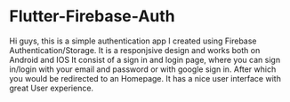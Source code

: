 # Flutter-Firebase-Auth
Hi guys, this is a simple authentication app I created using Firebase Authentication/Storage. 
It is a responjsive design and works both on Android and IOS
It consist of a sign in and login page, where you can sign in/login with your email and password or with google sign in. 
After which you would be redirected to an Homepage.
It has a nice user interface with great User experience.

